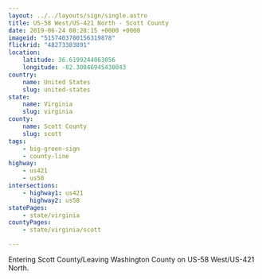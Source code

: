 ```yaml
---
layout: ../../layouts/sign/single.astro
title: US-58 West/US-421 North - Scott County
date: 2019-06-24 08:28:15 +0000 +0000
imageid: "5157403780156319878"
flickrid: "48273383891"
location:
    latitude: 36.6199244063056
    longitude: -82.30846945438043
country:
    name: United States
    slug: united-states
state:
    name: Virginia
    slug: virginia
county:
    name: Scott County
    slug: scott
tags:
    - big-green-sign
    - county-line
highway:
    - us421
    - us58
intersections:
    - highway1: us421
      highway2: us58
statePages:
    - state/virginia
countyPages:
    - state/virginia/scott

---
```

Entering Scott County/Leaving Washington County on US-58 West/US-421 North.